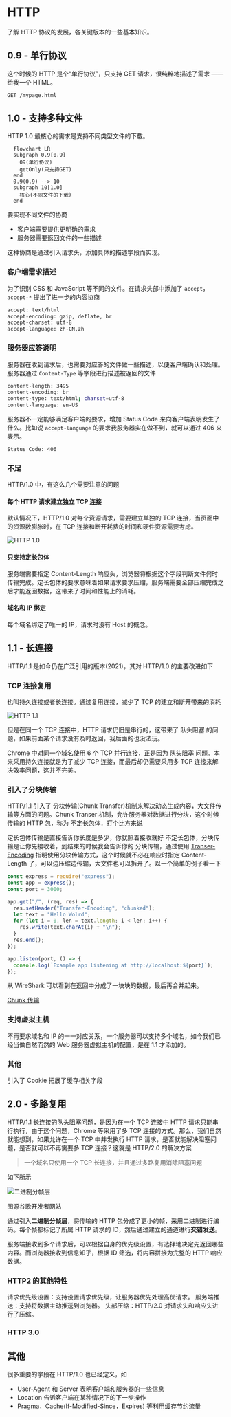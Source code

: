 # HTTP

了解 HTTP 协议的发展，各关键版本的一些基本知识。

## 0.9 - 单行协议

这个时候的 HTTP 是个“单行协议”，只支持 GET 请求，很纯粹地描述了需求 —— 给我一个 HTML。

```bash
GET /mypage.html
```

## 1.0 - 支持多种文件

HTTP 1.0 最核心的需求是支持不同类型文件的下载。

```mermaid
  flowchart LR
  subgraph 0.9[0.9]
    09(单行协议)
    getOnly(只支持GET)
  end
  0.9(0.9) --> 10
  subgraph 10[1.0]
    核心(不同文件的下载)
  end
```

要实现不同文件的协商

- 客户端需要提供更明确的需求
- 服务器需要返回文件的一些描述

这种协商是通过引入请求头，添加具体的描述字段而实现。

### 客户端需求描述

为了识别 CSS 和 JavaScript 等不同的文件。在请求头部中添加了 `accept`，`accept-*` 提出了进一步的内容协商

```bash
accept: text/html
accept-encoding: gzip, deflate, br
accept-charset: utf-8
accept-language: zh-CN,zh
```

### 服务器应答说明

服务器在收到请求后，也需要对应答的文件做一些描述，以便客户端确认和处理。服务器通过 `Content-Type` 等字段进行描述被返回的文件

```bash
content-length: 3495
content-encoding: br
content-type: text/html; charset=utf-8
content-language: en-US
```

服务器不一定能够满足客户端的要求，增加 Status Code 来向客户端表明发生了什么。比如说 `accept-language` 的要求我服务器实在做不到，就可以通过 406 来表示。

```bash
Status Code: 406
```

### 不足

HTTP/1.0 中，有这么几个需要注意的问题

#### 每个 HTTP 请求建立独立 TCP 连接

默认情况下，HTTP/1.0 对每个资源请求，需要建立单独的 TCP 连接，当页面中的资源数膨胀时，在 TCP 连接和断开耗费的时间和硬件资源需要考虑。

![HTTP 1.0](../assets/http-1.jpg)

#### 只支持定长包体

服务端需要指定 Content-Length 响应头，浏览器将根据这个字段判断文件何时传输完成。定长包体的要求意味着如果请求要求压缩，服务端需要全部压缩完成之后才能返回数据，这带来了时间和性能上的消耗。

#### 域名和 IP 绑定

每个域名绑定了唯一的 IP，请求时没有 Host 的概念。

<!-- 这个如何理解？是没有域名吗？还是怎样？IP是如何分配的，这个应该不算是HTTP的问题吧 -->

## 1.1 - 长连接

HTTP/1.1 是如今仍在广泛引用的版本(2021)，其对 HTTP/1.0 的主要改进如下

### TCP 连接复用

也叫持久连接或者长连接。通过复用连接，减少了 TCP 的建立和断开带来的消耗

![HTTP 1.1](../assets/http-1-1.jpg)

但是在同一个 TCP 连接中，HTTP 请求仍旧是串行的，这带来了 队头阻塞 的问题，如果前面某个请求没有及时返回，我后面的也没法玩。

Chrome 中对同一个域名使用 6 个 TCP 并行连接，正是因为 队头阻塞 问题。本来采用持久连接就是为了减少 TCP 连接，而最后却仍需要采用多 TCP 连接来解决效率问题，这并不完美。

### 引入了分块传输

HTTP/1.1 引入了 分块传输(Chunk Transfer)机制来解决动态生成内容，大文件传输等方面的问题。Chunk Transer 机制，允许服务器对数据进行分块，这个时候传输的 HTTP 包，称为 不定长包体，打个比方来说

定长包体传输是直接告诉你长度是多少，你就照着接收就好
不定长包体，分块传输是让你先接收着，到结束的时候我会告诉你的
分块传输，通过使用 [Transer-Encoding](https://developer.mozilla.org/zh-CN/docs/Web/HTTP/Headers/Transfer-Encoding) 指明使用分块传输方式，这个时候就不必在响应时指定 Content-Length 了，可以边压缩边传输，大文件也可以拆开了。以一个简单的例子看一下

```js
const express = require("express");
const app = express();
const port = 3000;

app.get("/", (req, res) => {
  res.setHeader("Transfer-Encoding", "chunked");
  let text = "Hello Wolrd";
  for (let i = 0, len = text.length; i < len; i++) {
    res.write(text.charAt(i) + "\n");
  }
  res.end();
});

app.listen(port, () => {
  console.log(`Example app listening at http://localhost:${port}`);
});
```

从 WireShark 可以看到在返回中分成了一块块的数据，最后再合并起来。

[Chunk 传输](../assets/chunk.jpg)

### 支持虚拟主机

不再要求域名和 IP 的一一对应关系，一个服务器可以支持多个域名，如今我们已经当做自然而然的 Web 服务器虚拟主机的配置，是在 1.1 才添加的。

### 其他

引入了 Cookie
拓展了缓存相关字段

## 2.0 - 多路复用

HTTP/1.1 长连接的队头阻塞问题，是因为在一个 TCP 连接中 HTTP 请求只能串行执行，由于这个问题，Chrome 等采用了多 TCP 连接的方式。那么，我们自然就能想到，如果允许在一个 TCP 中并发执行 HTTP 请求，是否就能解决阻塞问题，是否就可以不再需要多 TCP 连接？这就是 HTTP/2.0 的解决方案

> 一个域名只使用一个 TCP 长连接，并且通过多路复用消除阻塞问题

如下所示

![二进制分帧层](../assets/binary-framing-layer.svg)

图源谷歌开发者网站

通过引入**二进制分帧层**，将传输的 HTTP 包分成了更小的帧，采用二进制进行编码。每个帧都标记了所属 HTTP 请求的 ID，然后通过建立的通道进行**交错发送**。

服务端接收到多个请求后，可以根据自身的优先级设置，有选择地决定先返回哪些内容。而浏览器接收到信息知乎，根据 ID 筛选，将内容拼接为完整的 HTTP 响应数据。

### HTTP2 的其他特性

请求优先级设置：支持设置请求优先级，让服务器优先处理高优请求。
服务端推送：支持将数据主动推送到浏览器。
头部压缩：HTTP/2.0 对请求头和响应头进行了压缩。

### HTTP 3.0

## 其他

很多重要的字段在 HTTP/1.0 也已经定义，如

- User-Agent 和 Server 表明客户端和服务器的一些信息
- Location 告诉客户端在某种情况下的下一步操作
- Pragma，Cache(If-Modified-Since，Expires) 等利用缓存节约流量
